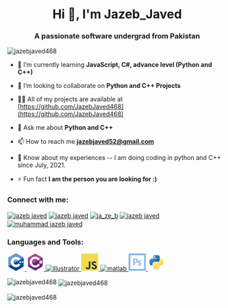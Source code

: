 <h1 align="center">Hi 👋, I'm Jazeb_Javed</h1>
<h3 align="center">A passionate software undergrad from Pakistan</h3>

<p align="left"> <img src="https://komarev.com/ghpvc/?username=jazebjaved468&label=Profile%20views&color=0e75b6&style=flat" alt="jazebjaved468" /> </p>

- 🌱 I’m currently learning **JavaScript, C#, advance level (Python and C++)**

- 👯 I’m looking to collaborate on **Python and C++ Projects**

- 👨‍💻 All of my projects are available at [https://github.com/JazebJaved468](https://github.com/JazebJaved468)

- 💬 Ask me about **Python and C++**

- 📫 How to reach me **jazebjaved52@gmail.com**

- 📄 Know about my experiences -- I am doing coding in python and C++ since July, 2021.

- ⚡ Fun fact **I am the person you are looking for :)**

<h3 align="left">Connect with me:</h3>
<p align="left">
<a href="https://www.linkedin.com/in/jazeb-javed-9472ab225/" target="blank"><img align="center" src="https://raw.githubusercontent.com/rahuldkjain/github-profile-readme-generator/master/src/images/icons/Social/linked-in-alt.svg" alt="jazeb javed" height="30" width="40" /></a>
<a href="https://www.facebook.com/jazeb.javed.1/" target="blank"><img align="center" src="https://raw.githubusercontent.com/rahuldkjain/github-profile-readme-generator/master/src/images/icons/Social/facebook.svg" alt="jazeb javed" height="30" width="40" /></a>
<a href="https://www.instagram.com/ja_ze_b/" target="blank"><img align="center" src="https://raw.githubusercontent.com/rahuldkjain/github-profile-readme-generator/master/src/images/icons/Social/instagram.svg" alt="ja_ze_b" height="30" width="40" /></a>
<a href="https://www.behance.net/empirejazzi" target="blank"><img align="center" src="https://raw.githubusercontent.com/rahuldkjain/github-profile-readme-generator/master/src/images/icons/Social/behance.svg" alt="jazeb javed" height="30" width="40" /></a>
<a href="https://www.hackerrank.com/jazebjaved52" target="blank"><img align="center" src="https://raw.githubusercontent.com/rahuldkjain/github-profile-readme-generator/master/src/images/icons/Social/hackerrank.svg" alt="muhammad jazeb javed" height="30" width="40" /></a>
</p>

<h3 align="left">Languages and Tools:</h3>
<p align="left"> <a href="https://www.w3schools.com/cpp/" target="_blank" rel="noreferrer"> <img src="https://raw.githubusercontent.com/devicons/devicon/master/icons/cplusplus/cplusplus-original.svg" alt="cplusplus" width="40" height="40"/> </a> <a href="https://www.w3schools.com/cs/" target="_blank" rel="noreferrer"> <img src="https://raw.githubusercontent.com/devicons/devicon/master/icons/csharp/csharp-original.svg" alt="csharp" width="40" height="40"/> </a> <a href="https://www.adobe.com/in/products/illustrator.html" target="_blank" rel="noreferrer"> <img src="https://www.vectorlogo.zone/logos/adobe_illustrator/adobe_illustrator-icon.svg" alt="illustrator" width="40" height="40"/> </a> <a href="https://developer.mozilla.org/en-US/docs/Web/JavaScript" target="_blank" rel="noreferrer"> <img src="https://raw.githubusercontent.com/devicons/devicon/master/icons/javascript/javascript-original.svg" alt="javascript" width="40" height="40"/> </a> <a href="https://www.mathworks.com/" target="_blank" rel="noreferrer"> <img src="https://upload.wikimedia.org/wikipedia/commons/2/21/Matlab_Logo.png" alt="matlab" width="40" height="40"/> </a> <a href="https://www.photoshop.com/en" target="_blank" rel="noreferrer"> <img src="https://raw.githubusercontent.com/devicons/devicon/master/icons/photoshop/photoshop-line.svg" alt="photoshop" width="40" height="40"/> </a> <a href="https://www.python.org" target="_blank" rel="noreferrer"> <img src="https://raw.githubusercontent.com/devicons/devicon/master/icons/python/python-original.svg" alt="python" width="40" height="40"/> </a> </p>

<p><img align="left" src="https://github-readme-stats.vercel.app/api/top-langs?username=jazebjaved468&show_icons=true&locale=en&layout=compact" alt="jazebjaved468" /></p>

<p>&nbsp;<img align="center" src="https://github-readme-stats.vercel.app/api?username=jazebjaved468&show_icons=true&locale=en" alt="jazebjaved468" /></p>

<p><img align="center" src="https://github-readme-streak-stats.herokuapp.com/?user=jazebjaved468&" alt="jazebjaved468" /></p>


<!---
JazebJaved468/JazebJaved468 is a ✨ special ✨ repository because its `README.md` (this file) appears on your GitHub profile.
You can click the Preview link to take a look at your changes.
--->

